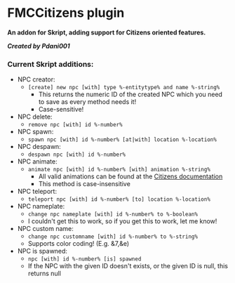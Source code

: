 # FMCCitizens plugin
**An addon for Skript, adding support for Citizens oriented features.**

**_Created by Pdani001_**

### Current Skript additions:
- NPC creator:
  - `[create] new npc [with] type %-entitytype% and name %-string%`
    - This returns the numeric ID of the created NPC which you need to save as every method needs it!
    - Case-sensitive!
- NPC delete:
  - `remove npc [with] id %-number%`
- NPC spawn:
  - `spawn npc [with] id %-number% [at|with] location %-location%`
- NPC despawn:
  - `despawn npc [with] id %-number%`
- NPC animate:
  - `animate npc [with] id %-number% [with] animation %-string%`
    - All valid animations can be found at the [Citizens documentation](https://jd.citizensnpcs.co/net/citizensnpcs/util/PlayerAnimation.html#enum.constant.summary)
    - This method is case-insensitive
- NPC teleport:
  - `teleport npc [with] id %-number% [to] location %-location%`
- NPC nameplate:
  - `change npc nameplate [with] id %-number% to %-boolean%`
  - I couldn't get this to work, so if you get this to work, let me know!
- NPC custom name:
  - `change npc customname [with] id %-number% to %-string%`
  - Supports color coding! (E.g. &7,&e)
- NPC is spawned:
  - `npc [with] id %-number% [is] spawned`
  - If the NPC with the given ID doesn't exists, or the given ID is null, this returns null